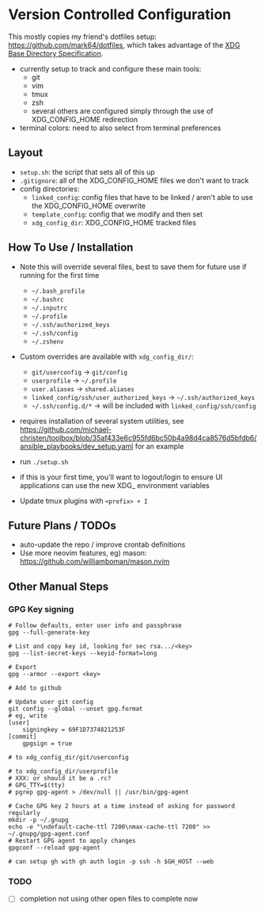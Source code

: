 # Version Controlled Configuration

This mostly copies my friend's dotfiles setup:
https://github.com/mark64/dotfiles, which takes advantage of the
[XDG Base Directory Specification](https://specifications.freedesktop.org/basedir-spec/basedir-spec-latest.html).

- currently setup to track and configure these main tools:
  - git
  - vim
  - tmux
  - zsh
  - several others are configured simply through the use of XDG_CONFIG_HOME
	redirection
- terminal colors: need to also select from terminal preferences

## Layout

- `setup.sh`: the script that sets all of this up
- `.gitignore`: all of the XDG_CONFIG_HOME files we don't want to track
- config directories:
  - `linked_config`: config files that have to be linked / aren't able to use
	the XDG_CONFIG_HOME overwrite
  - `template_config`: config that we modify and then set
  - `xdg_config_dir`: XDG_CONFIG_HOME tracked files

## How To Use / Installation
- Note this will override several files, best to save them for future use if
  running for the first time
  - `~/.bash_profile`
  - `~/.bashrc`
  - `~/.inputrc`
  - `~/.profile`
  - `~/.ssh/authorized_keys`
  - `~/.ssh/config`
  - `~/.zshenv`
- Custom overrides are available with `xdg_config_dir/`:
  - `git/userconfig` -> `git/config`
  - `userprofile` -> `~/.profile`
  - `user.aliases` -> `shared.aliases`
  - `linked_config/ssh/user_authorized_keys` -> `~/.ssh/authorized_keys`
  - `~/.ssh/config.d/*` -> will be included with `linked_config/ssh/config`
- requires installation of several system utilities, see
  https://github.com/michael-christen/toolbox/blob/35af433e6c955fd6bc50b4a98d4ca8576d5bfdb6/ansible_playbooks/dev_setup.yaml
  for an example
- run `./setup.sh`
- if this is your first time, you'll want to logout/login to ensure UI
  applications can use the new XDG_ environment variables

- Update tmux plugins with `<prefix> + I`

## Future Plans / TODOs
- auto-update the repo / improve crontab definitions
- Use more neovim features, eg) mason: https://github.com/williamboman/mason.nvim

## Other Manual Steps

### GPG Key signing
```
# Follow defaults, enter user info and passphrase
gpg --full-generate-key

# List and copy key id, looking for sec rsa.../<key>
gpg --list-secret-keys --keyid-format=long

# Export
gpg --armor --export <key>

# Add to github

# Update user git config
git config --global --unset gpg.format
# eg, write
[user]
	signingkey = 69F1D7374821253F
[commit]
	gpgsign = true

# to xdg_config_dir/git/userconfig

# to xdg_config_dir/userprofile
# XXX: or should it be a .rc?
# GPG_TTY=$(tty)
# pgrep gpg-agent > /dev/null || /usr/bin/gpg-agent

# Cache GPG key 2 hours at a time instead of asking for password regularly
mkdir -p ~/.gnupg
echo -e "\ndefault-cache-ttl 7200\nmax-cache-ttl 7200" >> ~/.gnupg/gpg-agent.conf
# Restart GPG agent to apply changes
gpgconf --reload gpg-agent

# can setup gh with gh auth login -p ssh -h $GH_HOST --web
```

### TODO
- [ ] completion not using other open files to complete now
